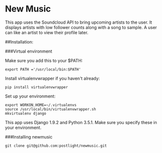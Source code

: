 # New Music

This app uses the Soundcloud API to bring upcoming artists to the user. It displays artists with low follower counts along with a song to sample. A user can like an artist to view their profile later.

##Installation:

###Virtual environment

Make sure you add this to your $PATH:
```
export PATH ='/usr/local/bin:$PATH'
```
Install virtualenvwrapper if you haven't already:
```
pip install virtualenvwrapper
```
Set up your environment:
```
export WORKON_HOME=~/.virtualenvs
source /usr/local/bin/virtualenvwrapper.sh
mkvirtualenv django
```
This app uses Django 1.9.2 and Python 3.5.1. Make sure you specify these in your environment.

###Installing newmusic

```
git clone git@github.com:postlight/newmusic.git
```
